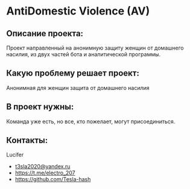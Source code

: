 # AntiDomestic Violence (AV)
## Описание проекта:
Проект направленный на анонимную защиту женщин от домашнего насилия, из двух частей бота и аналитической программы.
## Какую проблему решает проект:
Анонимная для женщин защита от домашнего насилия
## В проект нужны:
Команда уже есть, но все, кто пожелает, могут присоединиться.
## Контакты:
Lucifer
* t3sla2020@yandex.ru
* https://t.me/electro_207
* https://github.com/Tesla-hash
